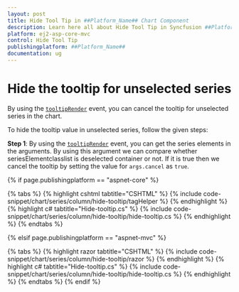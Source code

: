 ```yaml
---
layout: post
title: Hide Tool Tip in ##Platform_Name## Chart Component
description: Learn here all about Hide Tool Tip in Syncfusion ##Platform_Name## Chart component of Syncfusion Essential JS 2 and more.
platform: ej2-asp-core-mvc
control: Hide Tool Tip
publishingplatform: ##Platform_Name##
documentation: ug
---
```



<!-- markdownlint-disable MD036 -->

# Hide the tooltip for unselected series

By using the [`tooltipRender`](https://help.syncfusion.com/cr/aspnetcore-js2/Syncfusion.EJ2.Charts.Chart.html#Syncfusion_EJ2_Charts_Chart_TooltipRender) event, you can cancel the tooltip for unselected series in the chart.

To hide the tooltip value in unselected series, follow the given steps:

**Step 1**: By using the [`tooltipRender`](https://help.syncfusion.com/cr/aspnetcore-js2/Syncfusion.EJ2.Charts.Chart.html#Syncfusion_EJ2_Charts_Chart_TooltipRender) event, you can get the series elements in the arguments. By using this argument we can compare whether seriesElementclasslist is deselected container or not. If it is true then we cancel the tooltip by setting the value for `args.cancel` as `true`.

{% if page.publishingplatform == "aspnet-core" %}

{% tabs %}
{% highlight cshtml tabtitle="CSHTML" %}
{% include code-snippet/chart/series/column/hide-tooltip/tagHelper %}
{% endhighlight %}
{% highlight c# tabtitle="Hide-tooltip.cs" %}
{% include code-snippet/chart/series/column/hide-tooltip/hide-tooltip.cs %}
{% endhighlight %}
{% endtabs %}

{% elsif page.publishingplatform == "aspnet-mvc" %}

{% tabs %}
{% highlight razor tabtitle="CSHTML" %}
{% include code-snippet/chart/series/column/hide-tooltip/razor %}
{% endhighlight %}
{% highlight c# tabtitle="Hide-tooltip.cs" %}
{% include code-snippet/chart/series/column/hide-tooltip/hide-tooltip.cs %}
{% endhighlight %}
{% endtabs %}
{% endif %}

